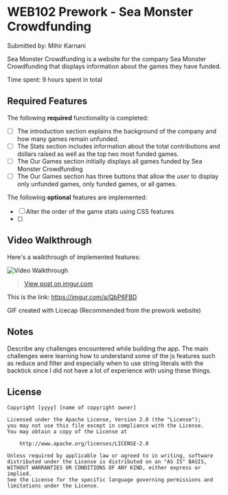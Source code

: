 # WEB102 Prework - Sea Monster Crowdfunding

Submitted by: Mihir Karnani

Sea Monster Crowdfunding is a website for the company Sea Monster Crowdfunding that displays information about the games they have funded.

Time spent: 9 hours spent in total

## Required Features

The following **required** functionality is completed:

* [ ] The introduction section explains the background of the company and how many games remain unfunded.
* [ ] The Stats section includes information about the total contributions and dollars raised as well as the top two most funded games.
* [ ] The Our Games section initially displays all games funded by Sea Monster Crowdfunding
* [ ] The Our Games section has three buttons that allow the user to display only unfunded games, only funded games, or all games.

The following **optional** features are implemented:

* [ ] Alter the order of the game stats using CSS features
* [ ] 

## Video Walkthrough

Here's a walkthrough of implemented features:

<img src='[http://i.imgur.com/link/to/your/gif/file.gif](https://imgur.com/NHvA3Eb)' title='Video Walkthrough' width='' alt='Video Walkthrough' />
<blockquote class="imgur-embed-pub" lang="en" data-id="NHvA3Eb"><a href="https://imgur.com/NHvA3Eb">View post on imgur.com</a></blockquote><script async src="//s.imgur.com/min/embed.js" charset="utf-8"></script>

This is the link: https://imgur.com/a/QbP6FBD

<!-- Replace this with whatever GIF tool you used! -->
GIF created with Licecap (Recommended from the prework website)
<!-- Recommended tools:
[Kap](https://getkap.co/) for macOS
[ScreenToGif](https://www.screentogif.com/) for Windows
[peek](https://github.com/phw/peek) for Linux. -->

## Notes

Describe any challenges encountered while building the app.
The main challenges were learning how to understand some of the js features such as reduce and filter and especially when to use string literals with the backtick since I did not have a lot of experience with using these things. 

## License

    Copyright [yyyy] [name of copyright owner]

    Licensed under the Apache License, Version 2.0 (the "License");
    you may not use this file except in compliance with the License.
    You may obtain a copy of the License at

        http://www.apache.org/licenses/LICENSE-2.0

    Unless required by applicable law or agreed to in writing, software
    distributed under the License is distributed on an "AS IS" BASIS,
    WITHOUT WARRANTIES OR CONDITIONS OF ANY KIND, either express or implied.
    See the License for the specific language governing permissions and
    limitations under the License.
